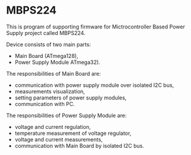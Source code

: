 # MBPS224
This is program of supporting firmware for Mictrocontroller Based Power Supply project called MBPS224.

Device consists of two main parts:
- Main Board (ATmega128),
- Power Supply Module ATmega32).

The responsibilities of Main Board are:
- communication with power supply module over isolated I2C bus,
- measurements visualization,
- setting parameters of power supply modules,
- communication with PC.

The responsibilities of Power Supply Module are:
- voltage and current regulation,
- temperature measurement of voltage regulator,
- voltage and current measurements,
- communication with Main Board by isolated I2C bus.
